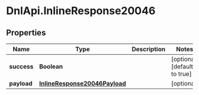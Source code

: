 # DnlApi.InlineResponse20046

## Properties
Name | Type | Description | Notes
------------ | ------------- | ------------- | -------------
**success** | **Boolean** |  | [optional] [default to true]
**payload** | [**InlineResponse20046Payload**](InlineResponse20046Payload.md) |  | [optional] 


